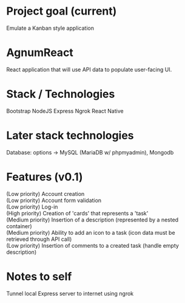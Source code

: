 # Project goal (current)
Emulate a Kanban style application 

# AgnumReact
React application that will use API data to populate user-facing UI.

# Stack / Technologies
Bootstrap
NodeJS
Express
Ngrok
React Native

# Later stack technologies
Database: options -> MySQL (MariaDB w/ phpmyadmin), Mongodb

# Features (v0.1)
(Low priority) Account creation<br/>
(Low priority) Account form validation<br/>
(Low priority) Log-in<br/>
(High priority) Creation of 'cards' that represents a 'task'<br/>
(Medium priority) Insertion of a description (represented by a nested container)<br/>
(Medium priority) Ability to add an icon to a task (icon data must be retrieved through API call)<br/>
(Low priority) Insertion of comments to a created task (handle empty description)<br/>

# Notes to self
Tunnel local Express server to internet using ngrok
